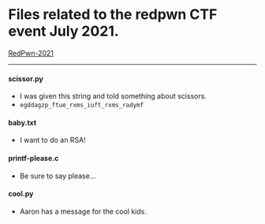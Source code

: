 # Files related to the redpwn CTF event July 2021.

[RedPwn-2021](https://2021.redpwn.net)

---
#### scissor.py
- I was given this string and told something about scissors.
- ```egddagzp_ftue_rxms_iuft_rxms_radymf```

#### baby.txt
- I want to do an RSA!

#### printf-please.c
- Be sure to say please...

#### cool.py
- Aaron has a message for the cool kids.